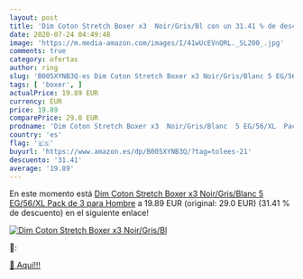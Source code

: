 ```yaml
---
layout: post
title: 'Dim Coton Stretch Boxer x3  Noir/Gris/Bl con un 31.41 % de descuento'
date: 2020-07-24 04:49:48
image: 'https://m.media-amazon.com/images/I/41wUcEVnQRL._SL200_.jpg'
comments: true
category: ofertas
author: ring
slug: 'B005XYNB3Q-es Dim Coton Stretch Boxer x3 Noir/Gris/Blanc 5 EG/56/XL Pack...'
tags: [ 'boxer', ]
actualPrice: 19.89 EUR
currency: EUR
price: 19.89
comparePrice: 29.0 EUR
prodname: 'Dim Coton Stretch Boxer x3  Noir/Gris/Blanc  5 EG/56/XL  Pack de 3  para Hombre'
country: 'es'
flag: '🇪🇸'
buyurl: 'https://www.amazon.es/dp/B005XYNB3Q/?tag=tolees-21'
descuento: '31.41'
average: '19.89'
---
```


En este momento está [Dim Coton Stretch Boxer x3  Noir/Gris/Blanc  5 EG/56/XL  Pack de 3  para Hombre](https://www.amazon.es/dp/B005XYNB3Q/?tag=tolees-21) a 19.89 EUR (original: 29.0 EUR) (31.41 %  de descuento) en el siguiente enlace!

[![Dim Coton Stretch Boxer x3  Noir/Gris/Bl](https://m.media-amazon.com/images/I/41wUcEVnQRL._SL200_.jpg)](https://www.amazon.es/dp/B005XYNB3Q/?tag=tolees-21)

🔎:


[🛒 Aquí!!!](https://www.amazon.es/dp/B005XYNB3Q/?tag=tolees-21)
